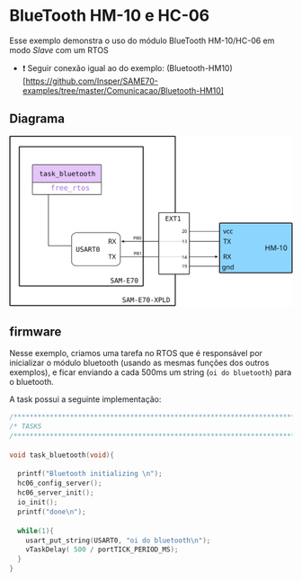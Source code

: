 # BlueTooth HM-10 e HC-06

Esse exemplo demonstra o uso do módulo BlueTooth HM-10/HC-06 em modo *Slave* com um RTOS

- :exclamation: Seguir conexão igual ao do exemplo: (Bluetooth-HM10)[https://github.com/Insper/SAME70-examples/tree/master/Comunicacao/Bluetooth-HM10]

## Diagrama

![](doc/diagrama.svg)

## firmware

Nesse exemplo, criamos uma tarefa no RTOS que é responsável por inicializar o módulo bluetooth (usando as mesmas funções dos outros exemplos), e ficar enviando a cada 500ms um string (`oi do bluetooth`) para o bluetooth.

A task possui a seguinte implementação:

```c
/************************************************************************/
/* TASKS                                                                */
/************************************************************************/

void task_bluetooth(void){

  printf("Bluetooth initializing \n");
  hc06_config_server();
  hc06_server_init();
  io_init();
  printf("done\n");

  while(1){
    usart_put_string(USART0, "oi do bluetooth\n");
    vTaskDelay( 500 / portTICK_PERIOD_MS);
  }
}
```
